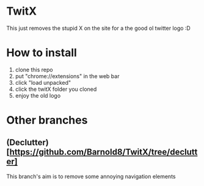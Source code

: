 # TwitX

This just removes the stupid X on the site for a the good ol twitter logo :D


# How to install

1.  clone this repo
2.  put "chrome://extensions" in the web bar
3.  click "load unpacked"
4.  click the twitX folder you cloned
5.  enjoy the old logo

# Other branches

## (Declutter)[https://github.com/Barnold8/TwitX/tree/declutter]

This branch's aim is to remove some annoying navigation elements